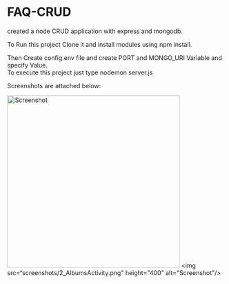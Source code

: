 # FAQ-CRUD
created a node CRUD application with express and mongodb.

To Run this project Clone it and install modules using npm install.


Then Create config.env file and create PORT and MONGO_URI Variable and specify Value.  
To execute this project just type nodemon server.js


Screenshots are attached below:

<img src="screenshots/1_ArtistsActivity.png" height="400" alt="Screenshot"/> <img src=“screenshots/2_AlbumsActivity.png" height="400" alt="Screenshot"/>
